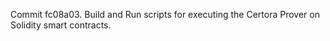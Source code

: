 Commit fc08a03.                    Build and Run scripts for executing the Certora Prover on Solidity smart contracts.